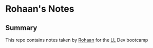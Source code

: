 # Rohaan's Notes

## Summary

This repo contains notes taken by [Rohaan](https://github.com/Rohaanl) for the [LL](https://www.lighthouselabs.ca/) Dev bootcamp